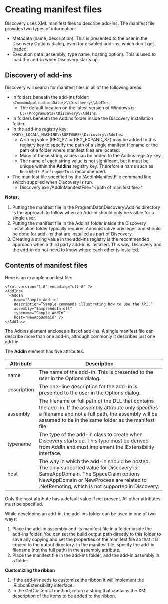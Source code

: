 # Creating manifest files

Discovery uses XML manifest files to describe add-ins. The manifest file provides two types of information:

-   Metadata \(name, description\). This is presented to the user in the Discovery Options dialog, even for disabled add-ins, which don't get loaded.
-   Execution data \(assembly, type name, hosting option\). This is used to load the add-in when Discovery starts up.

## Discovery of add-ins

Discovery will search for manifest files in all of the following areas:

-   In folders beneath the add-ins folder: `<CommonApplicationData\>\\Discovery\\AddIns`.
    -   The default location on the latest version of Windows is: `C:\\ProgramData\\Discovery\\AddIns`.
-   In folders beneath the Addins folder inside the Discovery installation folder.
-   In the add-ins registry key: `HKEY\_LOCAL\_MACHINE\\SOFTWARE\\Discovery\\AddIns`.
    -   A string value \(REG\_SZ or REG\_EXPAND\_SZ\) may be added to this registry key to specify the path of a single manifest filename or the path of a folder where manifest files are located.
    -   Many of these string values can be added to the Addins registry key.
    -   The name of each string value is not significant, but it must be unique within the **Addins** registry key. Therefore a name such as `BeachSoft.SurfingAddIn` is recommended.
-   The manifest file specified by the /AddInManifestFile command line switch supplied when Discovery is run.
    -   Discovery.exe /AddInManifestFile="<path of manifest file\>".

**Notes:**

1.  Putting the manifest file in the ProgramData\\Discovery\\Addins directory is the approach to follow when an Add-in should only be visible for a single user.
2.  Putting the manifest file in the Addins folder inside the Discovery installation folder typically requires Administrative privileges and should be done for add-ins that are installed as part of Discovery.
3.  Creating a string value in the add-ins registry is the recommended approach when a third party add-in is installed. This way, Discovery and the add-in do not need to know where each other is installed.

## Contents of manifest files

Here is an example manifest file:

```
<?xml version="1.0" encoding="utf-8" ?>
<AddIns>
  <AddIn
    name="Sample Add-in"
    description=”Sample commands illustrating how to use the API.”
    assembly="SampleAddIn.dll"
    typename=”Sample.AddIn”
    host="NewAppDomain" />
</AddIns>
```

The Addins element encloses a list of add-ins. A single manifest file can describe more than one add-in, although commonly it describes just one add-in.

The **AddIn** element has five attributes.

|Attribute|Description|
|---------|-----------|
|name|The name of the add-in. This is presented to the user in the Options dialog.|
|description|The one-line description for the add-in is presented to the user in the Options dialog.|
|assembly|The filename or full path of the DLL that contains the add-in. If the assembly attribute only specifies a filename and not a full path, the assembly will be assumed to be in the same folder as the manifest file.|
|typename|The type of the add-in class to create when Discovery starts up. This type must be derived from AddIn and must implement the IExtensibility interface.|
|host|The way in which the add-in should be hosted. The only supported value for Discovery is: SameAppDomain. The SpaceClaim options NewAppDomain or NewProcess are related to .NetRemoting, which is not supported in Discovery.|

Only the host attribute has a default value if not present. All other attributes must be specified.

While developing an add-in, the add-ins folder can be used in one of two ways:

1.  Place the add-in assembly and its manifest file in a folder inside the add-ins folder. You can set the build output path directly to this folder to save any copying and set the properties of the manifest file so that it is copied to the output directory. In the manifest file, specify the add-in filename \(not the full path\) in the assembly attribute.
2.  Place the manifest file in the add-ins folder, and the add-in assembly in a folder

**Customizing the ribbon**

1.  If the add-in needs to customize the ribbon it will implement the IRibbonExtensibility interface.
2.  In the GetCustomUI method, return a string that contains the XML description of the items to be added to the ribbon.

